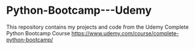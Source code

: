 # Python-Bootcamp---Udemy

This repository contains my projects and code from the Udemy Complete Python Bootcamp Course https://www.udemy.com/course/complete-python-bootcamp/

